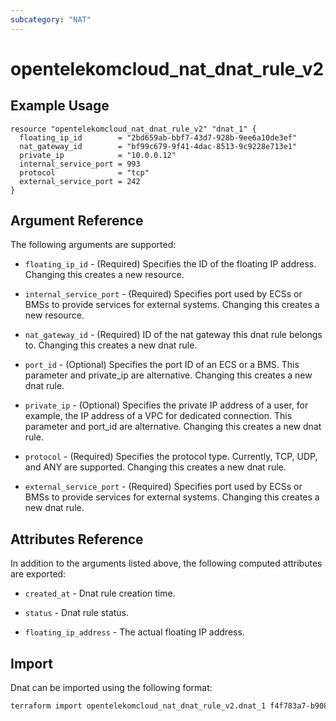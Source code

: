 ```yaml
---
subcategory: "NAT"
---
```


# opentelekomcloud_nat_dnat_rule_v2

## Example Usage

```hcl
resource "opentelekomcloud_nat_dnat_rule_v2" "dnat_1" {
  floating_ip_id        = "2bd659ab-bbf7-43d7-928b-9ee6a10de3ef"
  nat_gateway_id        = "bf99c679-9f41-4dac-8513-9c9228e713e1"
  private_ip            = "10.0.0.12"
  internal_service_port = 993
  protocol              = "tcp"
  external_service_port = 242
}
```

## Argument Reference

The following arguments are supported:

* `floating_ip_id` - (Required) Specifies the ID of the floating IP address.
  Changing this creates a new resource.

* `internal_service_port` - (Required) Specifies port used by ECSs or BMSs
  to provide services for external systems. Changing this creates a new resource.

* `nat_gateway_id` - (Required) ID of the nat gateway this dnat rule belongs to.
   Changing this creates a new dnat rule.

* `port_id` - (Optional) Specifies the port ID of an ECS or a BMS.
  This parameter and private_ip are alternative. Changing this creates a
  new dnat rule.

* `private_ip` - (Optional) Specifies the private IP address of a
  user, for example, the IP address of a VPC for dedicated connection.
  This parameter and port_id are alternative.
  Changing this creates a new dnat rule.

* `protocol` - (Required) Specifies the protocol type. Currently,
  TCP, UDP, and ANY are supported.
  Changing this creates a new dnat rule.

* `external_service_port` - (Required) Specifies port used by ECSs or
  BMSs to provide services for external systems.
  Changing this creates a new dnat rule.

## Attributes Reference

In addition to the arguments listed above, the following computed attributes are exported:

* `created_at` - Dnat rule creation time.

* `status` - Dnat rule status.

* `floating_ip_address` - The actual floating IP address.

## Import

Dnat can be imported using the following format:

```sh
terraform import opentelekomcloud_nat_dnat_rule_v2.dnat_1 f4f783a7-b908-4215-b018-724960e5df4a
```
